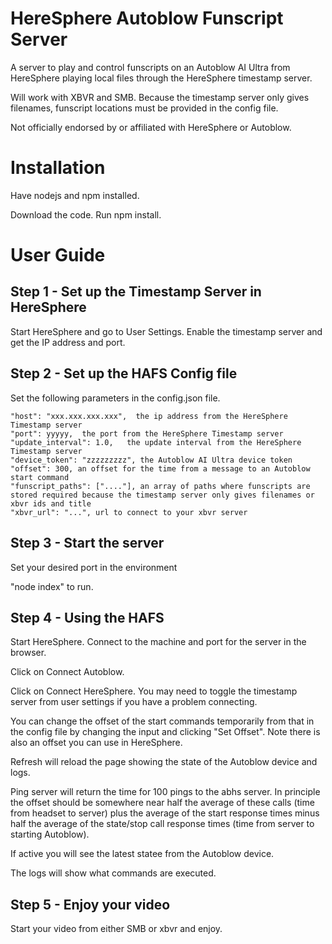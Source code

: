 # HereSphere Autoblow Funscript Server

A server to play and control funscripts on an Autoblow AI Ultra from HereSphere playing local files through the HereSphere timestamp server.

Will work with XBVR and SMB. Because the timestamp server only gives filenames, funscript locations must be provided in the config file. 

Not officially endorsed by or affiliated with HereSphere or Autoblow.

# Installation

Have nodejs and npm installed.

Download the code. Run npm install. 

# User Guide

## Step 1 - Set up the Timestamp Server in HereSphere

Start HereSphere and go to User Settings. Enable the timestamp server and get the IP address and port.

## Step 2 - Set up the HAFS Config file

Set the following parameters in the config.json file.

    "host": "xxx.xxx.xxx.xxx",  the ip address from the HereSphere Timestamp server
    "port": yyyyy,  the port from the HereSphere Timestamp server
    "update_interval": 1.0,   the update interval from the HereSphere Timestamp server
    "device_token": "zzzzzzzzz", the Autoblow AI Ultra device token
    "offset": 300, an offset for the time from a message to an Autoblow start command
    "funscript_paths": ["...."], an array of paths where funscripts are stored required because the timestamp server only gives filenames or xbvr ids and title
    "xbvr_url": "...", url to connect to your xbvr server

## Step 3 - Start the server

Set your desired port in the environment

"node index" to run.

## Step 4 - Using the HAFS

Start HereSphere. Connect to the machine and port for the server in the browser.

Click on Connect Autoblow. 

Click on Connect HereSphere. You may need to toggle the timestamp server from user settings if you have a problem connecting.

You can change the offset of the start commands temporarily from that in the config file by changing the input and clicking "Set Offset". Note there is also an offset you can use in HereSphere.

Refresh will reload the page showing the state of the Autoblow device and logs.

Ping server will return the time for 100 pings to the abhs server. In principle the offset should be somewhere near half the average of these calls (time from headset to server) plus the average of the start response times minus half the average of the state/stop call response times (time from server to starting Autoblow).

If active you will see the latest statee from the Autoblow device.

The logs will show what commands are executed.

## Step 5 - Enjoy your video

Start your video from either SMB or xbvr and enjoy.

